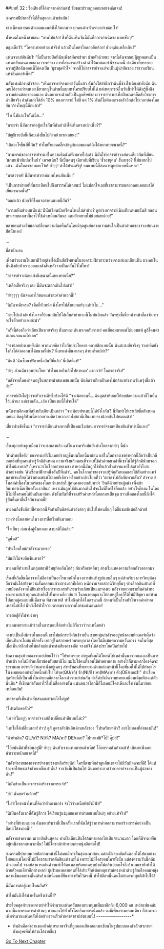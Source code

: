 ##บทที่ 32 : ชื่อเสียงที่ได้มาจากคำก่นด่า!
ชัยชนะปรากฏออกมาอย่างชัดเจน!

สงครามฝีปากครั้งนี้ก็สิ้นสุดลงแล้วเช่นกัน!

ชาวเน็ตหลายคนต่างคอมเมนต์ทิ้งไว้มากมาย ทุกคนต่างหัวเราะอย่างชอบใจ!

ทั้งหมดในหนึ่งสายลม: “เทพไปแล้ว! สิ่งที่ฉันเห็นวันนี้มันคือการกำเนิดของเทพชัดๆ!”

หลุมเล็ก11: “โคตรเทพอย่างแท้จริง! แล้วเป็นโคตรไอดอลอีกด้วย! ช่างดุดันเหลือเกิน!”

แฟนจางเย่อันดับ1: “นี่เป็นเวยป๋อที่ฉันเพิ่งสมัครเข้ามา ฝากตัวด้วยนะ จากนี้ฉันจะขอปฏิญาณตนเป็นแฟนคลับเดนตายของอาจารย์จาง การที่สามารถสร้างคำด่าได้มาสเตอร์พีซขนาดนี้ คำเดียวที่บรรยายความรู้สึกฉันตอนนี้ได้คงเป็น ‘บูชาสุดหัวใจ’ จากนี้ไปอาจารย์จางเย่จะเป็นผู้นำทัพของเราชาวเกรียนแห่งอินเตอร์เน็ต!”

พลังแห่งนักรบตัวจ้อย: “เห็นอาจารย์จางเย่ด่าวันนี้แล้ว ฉันถึงได้สำนึกว่าฉันนี่ช่างไร้เดียงสายิ่งนัก ฉันเคยโอ้อวดว่าตนเองเชี่ยวชาญในด้านนี้แบบหาใครเปรียบไม่ได้ แต่เหตุการณ์ในวันนี้ทำให้ฉันรู้ซึ้งถึงความอ่อนด้อยของตนเอง ฉันอยากจะฝากตัวเป็นลูกศิษย์ของอาจารย์จางเย่เพื่อฝึกฝนเคล็ดลับวิชาการด่าเสียจริง ถ้าฉันเก่งได้สัก 10% ของอาจารย์ ไม่สิ แค่ 1% ฉันก็ไม่ต้องเกรงกลัวอีกต่อไปเวลาท่องโลกอันกว้างใหญ่นี้อีกแล้ว!”

“โห นี่มันอะไรกันเนี่ย...”

“พระเจ้า นี่มันการต่อสู้อะไรกันที่ฉันกำลังได้เห็นตรงหน้าเนี่ย?!”

“บัญชีเวยป๋อนี้เกือบเด้งขึ้นไปถึงหน้าแรกเลยนะ!”

“เกิดอะไรขึ้นที่นี่กัน? ทำไมทั้งยอดคลิ๊กเข้าดูกับคอมเมนต์ถึงได้มากมายขนาดนี้?”

“ภาพพจน์ของอาจารย์จางเย่ในความคิดฉันพังทลายไปแล้ว นี่มันใช่อาจารย์จางเย่คนเดียวกันที่เขียน ‘นกบนฟ้ากับปลาในน้ำ’ เหรอเนี่ย? นี่เป็นคนๆ เดียวกับที่เขียน ‘ชั่วอายุคน’ งั้นเหรอ? นี่มันมากไปแล้ว…ฉันโคตรชอบเลยโว้ย! ฮ่าๆๆ! ด่าได้ประเสริฐ! คนแบบนี้ก็สมควรถูกด่าแบบนี้แหละ! ’’

“พรสวรรค์! นี่มันพรสวรรค์แบบไหนกันเนี่ย!”

“เป็นการด่าทอที่สั่นสะเทือนไปถึงสวรรค์ได้เลยนะ! ไม่แปลกใจเลยที่เขาสามารถแต่งกลอนออกมาได้เยี่ยมขนาดนั้น!”

“ตลกแล้ว นักกวีที่ไหนจะด่าคนแบบนี้กัน?”

“ความเห็นข้างบนนั่นน่ะ มีนักเขียนนักกวีคนไหนไม่ด่าบ้าง? ดูอย่างอาจารย์เฉินเทียนหมอนั่นสิ กลอนบทแรกของเขาก็เอาไว้ใช้ด่าเหมือนกันนะ แถมยังหยาบไม่น้อยเลยด้วย!”

หลายคนต่างเริ่มแลกเปลี่ยนความคิดเห็นกันโดยมีจุดศูนย์กลางความสนใจเป็นคำด่าทอของจางเย่บนเวยป๋อนั่นเอง!

…

ที่สำนักงาน

เพื่อนร่วมงานในสถานีวิทยุต่างได้เป็นสักขีพยานในสงครามฝีปากระหว่างจางเย่และเถียนปิน บางคนในนั้นถึงกับหัวเราะออกมาดังลั่นหลังจากฝืนกลั้นไว้ไม่ไหว!

“อาจารย์จางน้อยเก่งถึงขนาดนี้เลยเหรอเนี่ย?”

“เหลือเชื่อจริงๆ เลย นี่มันจะตลกเกินไปแล้ว!”

“ฮ่าๆๆๆๆ ฉันจดเอาไว้หมดแล้วล่ะคำด่าพวกนี้!”

“นี่มันจะดีเหรอ? เมื่อกี้หัวหน้าเพิ่งโทรไปสั่งแยกแท้ๆ แต่ทำไม...”

“สายไปแล้วล่ะ ยังไงเราก็ย้อนกลับไปไล่เก็บคำด่าพวกนี้ไม่ทันอีกแล้ว วันพรุ่งนี้เดี๋ยวหัวหน้าก็คงจัดการอะไรสักอย่างเองล่ะน่า”

“ครั้งนี้ต้องถือว่าเถียนปินซวยจริงๆ นั่นแหละ ดันมาเจอกับจางเย่ คนที่ยอมตายแต่ไม่ยอมแพ้ ดูสิโดนด่าซะอเนจอนาถไปเลย”

“จางน้อยช่างเทพยิ่งนัก พวกนายคิดว่าไงกับประโยคด่า คลาสสิกแบบนั้น ฉันล่ะสงสัยจริงๆ ว่าเขาคิดยังไงถึงได้ด่าออกมาได้ขนาดนี้กัน? นี่เขาแต่งขึ้นมาสดๆ ด้วยหรือเปล่า?”

“นั่นสิ ‘ฉันซื้อนาฬิกาหนึ่งอันปีที่แล้ว’ นี่เลิศดีแท้!”

“ฮ่าๆ ส่วนฉันชอบประโยค ‘ทำไมนายถึงเลิกไปหาหมอ’ มากกว่า! โคตรฮาจริง!”

“หลังจากโดนด่าจนอยู่ในสภาพน่าสมเพชแบบนั้น ฉันคิดว่าเถียนปินคงไม่กล้ามาทำงานวันพรุ่งนี้แล้วล่ะ!”

อาจารย์เฝิงไม่รู้ว่าจะหัวเราะดีหรือร้องไห้ดี “จางน้อยคนนี้…ฉันอุตส่าห์บอกให้ลบข้อความแล้วก็ใจเย็นไว้แล้วนะ แต่เขากลับ…เฮ้อ เป็นแบบนี้ไปจนได้”

พนักงานอีกคนที่สนิทกับเถียนปินกล่าว “จางน้อยทำแบบนี้ได้ยังไงกัน? นี่มันทำให้เราเสียชื่อกันหมดเลยนะ คิดดูสิป่านนี้พวกเขาคงคิดว่าพวกเราทั้งสถานีเป็นแบบจางน้อยกันไปหมดแล้ว!”

เสี่ยวฟางขัดขึ้นมา “อาจารย์เถียนต่างหากที่เป็นคนเริ่มก่อน อาจารย์จางแค่ป้องกันตัวเท่านั้นเอง!”

…

เรื่องทุกอย่างดูเหมือนว่าจะสงบลงแล้ว แต่ในความจริงมันยังห่างไกลจากคำๆ นี้นัก

‘คำด่าทอชื่อดัง’ ของจางเย่ยังไม่เคยปรากฏขึ้นบนโลกนี้มาก่อน แต่ในโลกของเขาคำพวกนี้ถือว่าเป็นวลียอดฮิตที่ทุกคนต่างรู้จักดีกันหมด ความจริงแล้วตอนที่จางเย่ใช้คำด่าทอเหล่านี้เขาไม่ได้รู้สึกดีนักหรอก ทำไมน่ะเหรอ? ก็เพราะว่าในโลกเก่าของเขา คำพวกนี้มันถูกใช้ซ้ำแล้วซ้ำเล่าจนเชยไปแล้วยังไงล่ะ ตัวอย่างเช่น ‘ฉันซื้อนาฬิกาหนึ่งอันปีที่แล้ว’...คนในโลกเก่าของจางเย่รู้จักกันหมดและใช้กันอย่างแพร่หลายจนเรียกได้ว่าขาดเสน่ห์ไปเลยทีเดียว หรืออย่างประโยคที่ว่า ‘อย่าลงไปกัดกับพวกสัตว์’ ถ้าจางเย่โพสต์คำนี้ลงในบอร์ดของโลกเก่าเขาล่ะก็ ผู้คนคงตอบกลับมาว่า ‘ยินดีด้วยท่านผู้เฒ่า เพิ่งเข้าอินเทอร์เน็ตเป็นครั้งแรกสินะ’ เพราะมันถูกใช้กันมากเกินไปจนไม่มีใครใช้อีกแล้ว อย่างไรก็ตาม ในโลกนี้ไม่มีใครเคยได้ยินมันมาก่อน ดังนั้นทันทีที่จางเย่รัวคำเหล่านี้ออกมาเป็นชุด ชาวเน็ตของโลกนี้ถึงได้รู้สึกตื่นตาตื่นใจกันขนาดนี้!

บางคนถึงขั้นก๊อปปี้คำพวกนี้จัดทำเป็นลิสต์แล้วส่งต่อๆ กันไปให้คนอื่นๆ ได้ชื่นชมกันต่ออีกด้วย!

ระหว่างนี้หลายคนในวงการสื่อเริ่มหันมาตอบ

“ใจเย็นๆ ก่อนทั้งคู่นั่นแหละ สงบสติได้แล้ว!”

“ดูนั่นสิ”

“ประโยคใหม่กำลังจะมาเหรอ”

“มันยังไม่จบอีกงั้นเหรอ?”

บางคนที่ทำงานในกลุ่มสถานีวิทยุท้องถิ่นใกล้ๆ กันหรือเขตอื่นๆ ต่างเริ่มแสดงความวิตกกังวลออกมา

เรื่องที่เกิดขึ้นนี้อาจจะไม่ถือว่าเป็นอะไรมากนักในวงการบันเทิงรูปแบบอื่นๆ แต่สำหรับวงการวิทยุต้องถือว่ามันได้สร้างความสั่นคลอนแก่วงการมากทีเดียว พนักงานจากสถานีวิทยุอื่นๆ ต่างล็อกอินเข้ามาที่เวยป๋อหลังจากได้ยินข่าวเรื่องการทะเลาะกันระหว่างเถียนปินและจางเย่ หลังจากพวกเขาเห็นคำด่าทอของจางเย่แล้วทุกคนต่างคิดไปในทางเดียวกันว่า ในอนาคตคุณจะไปลบหลู่ใครก็ได้ไม่มีปัญหา แต่ห้ามไปลบหลู่คนแบบนี้เด็ดขาด พี่สาวนายสิ ทำไมถึงด่าได้โหดขนาดนี้ ถ้าคนที่เป็นโรคหัวใจเจอคำด่าทอเหล่านี้เข้าไป มีหวังได้หัวใจวายตายเพราะความโกรธแน่นอนเลย!

การต่อสู้ยังไม่จบง่ายๆ

บางคนพยายามเข้าร่วมในการตอบโต้อย่างไม่มีวี่แววว่าจะเหนื่อยล้า

จางเย่เป็นดั่งนักรบในตอนนี้ เขาไม่แม้กระทั่งกินข้าวเย็น ชายหนุ่มกำลังรออยู่หน้าคอมพิวเตอร์เผื่อว่าเถียนปินจะโผล่มาอีกครั้ง เขาอยู่ในสภาพพร้อมรบทุกเวลาโดยไม่มีแม้แต่ความหวั่นเกรง จนในที่สุด เมื่อเห็นว่าอีกฝ่ายไม่กล้าแม้แต่จะส่งเสียงครางอีก จางเย่จึงได้ส่งประโยคปิดท้ายไป

ข้อความสุดท้ายของจางเย่เขียนไว้ว่า “โปรดทราบ: คำพูดที่ผมได้โพสต์ไปเหล่านั้นมาจากผมเองเป็นการส่วนตัว หาได้มีส่วนเกี่ยวข้องกับสถานีไม่ ผมไม่ใช่คนที่ชอบใช้คำหยาบคาย อย่างไรก็ตามหากใครคิดจะระรานผม อย่าหวังว่าผมจะนั่งอยู่เฉยๆ สำหรับคนที่พยายามด่าผมก่อนหน้านี้โดยที่ผมไม่ได้ไปทำอะไรให้ ผมขอมอบประโยคนี้กลับไป โปรด(QU/ชวี) รัก(NI/นี) ษา(MA/มา) ตัว(DE/เตอะ)!” ประโยคสุดท้ายนี้ก็เป็นหนึ่งในคำยอดฮิตจากโลกเก่าจางเย่เช่นกัน คำสี่คำยังมีความหมายเหมือนเดิมเพียงแต่ตัวพินอิน* ที่เขียนกำกับเอาไว้ไม่ได้สื่ออย่างนั้น แน่นอนว่าโลกนี้ก็ไม่เคยมีใครเห็นอะไรเช่นนี้มาก่อนเหมือนกัน!

เหล่าคนที่เห็นต่างสับสนและทำอะไรไม่ถูก!

“โปรดรักษาตัว?”

“เอ๋ ทำไมอยู่ๆ อาจารย์จางเย่ถึงเปลี่ยนท่าทีแบบนี้ล่ะ?”

“เขาไม่ได้เปลี่ยนเลย! ฮ่าๆ! ดูสิ ดูตรงตัวพินอินด้านหลังของ ‘โปรดรักษาตัว’! อย่าไปมองที่คำของมัน!”

“ตัวพินอิน? QU/ชวี? NI/นี? MA/มา? DE/เตอะ? ไปหาแม่มึ*ไป๊! อุ๊ปส์!”

“โอ๊ยมันมีคำที่ซ่อนอยู่นี่! ฮ่าๆๆ ฉันหัวเราะแทบตายแล้วเนี่ย! โอ๊ยกรามฉันค้างแล้ว! เกิดมาเพิ่งเคยหัวเราะหนักขนาดนี้!”

“พลังทำลายของอาจารย์จางเย่ช่างเหลือร้ายนัก! ใครก็ตามที่กล้าดูหมิ่นเขาจะไม่มีวันมีจุดจบที่ดี! ได้แต่ร้องขอให้พระเจ้าช่วยเหลือเท่านั้น! จากวันนี้เป็นต้นไป ฉันขอประกาศว่าอาจารย์จางจะเป็นผู้นำของฉัน!”

“นี่มันช่างเป็นการสรรค์สร้างจากพระเจ้า!”

“ฮ่า! ฉันขอร่วมด้วย!”

“ไม่ว่าใครหน้าไหนที่คิดว่าตัวเองแกร่ง จำไว้ว่าเหนือฟ้ายังมีฟ้า!”

“นี่เป็นครั้งแรกที่ฉันรู้สึกว่า ได้เรียนรู้แง่มุมของการด่าทอแบบใหม่ๆ อย่างแท้จริง!”

“อย่างที่ข้างบนบอก ฉันขอเสริมว่านี่เป็นครั้งแรกที่ฉันได้รู้ว่าการด่าทอสามารถสร้างสรรค์อย่างเป็นศิลปะได้ขนาดนี้!”

หลังจากสงครามบนเวยป๋อสิ้นสุดลง ทางฝั่งเถียนปินได้ล้มหายตายไปเป็นจำนวนมาก โดยที่มีจางเย่ยืนอยู่เหนือซากศพพวกนั้น! ไม่มีใครกล้าท้าทายชายหนุ่มอีกต่อไป!

สงครามฝีปากบนเวยป๋อก่อนหน้านี้ไม่เคยมีการสิ้นสุดลงมาก่อน แต่ละฝั่งจะผลัดกันตอบโต้ไปมาอย่างไม่ยอมแพ้โดยที่ไม่มีใครสามารถตัดสินแพ้ชนะได้ เพราะไม่มีใครยอมใครทั้งนั้น แต่สงครามวันนี้กลับต่างออกไป จางเย่สามารถก่นด่าจนทำให้คนหลายร้อยคนหุบปากไม่กล้าเอ่ยอะไรอีก! แถมเขายังทำได้ด้วยตัวคนเดียวอีกต่างหาก! ผู้เฝ้ามองหลายคนที่ได้ประจักษ์ต่อเหตุการณ์ตรงหน้าต่างรู้สึกเลือดลมพลุ่งพล่านขึ้นมาอย่างตื่นเต้น! แค่หนึ่งคนที่ยืนขวางทัพไว้ตรงนี้ ทำให้อีกหมื่นคนไม่สามารถบุกตีฝ่าไปได้!

นี่มันการต่อสู้แบบไหนกัน!?

ทำไมมันถึงได้น่าพรั่นพรึงเช่นนี้!?

ประโยคสุดท้ายของจางเย่ทำให้จำนวนแฟนคลับของชายหนุ่มเพิ่มมาอีกถึง 6,000 คน เหล่าแฟนคลับพวกนี้มาเพราะการด่าล้วนๆ หากมองไปทั่วทั้งโลกอินเทอร์เน็ตแล้ว คงมีเพียงจางเย่คนเดียว ที่สามารถเพิ่มจำนวนแฟนคลับได้อย่างรวดเร็วด้วยคำด่าสาปส่งแบบนี้!
*-*-*-*-*-*-*-*-*-*-*-*-*-*-*-*-*-*-*

* พินอินคือคำอ่านของตัวอักษรภาษาจีนที่ถูกถอดเสียงออกมาเขียนในรูปแบบของตัวอักษรภาษาอังกฤษเพื่อให้อ่านได้ง่ายขึ้น)


[Go To Next Chapter]( ./34.md)